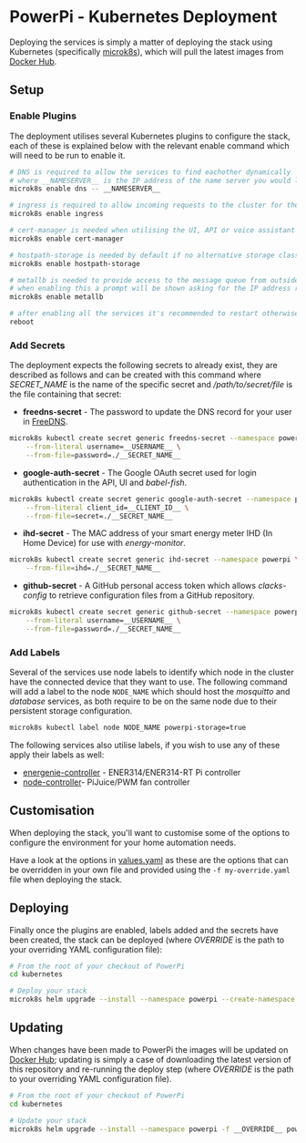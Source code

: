 # PowerPi - Kubernetes Deployment

Deploying the services is simply a matter of deploying the stack using Kubernetes (specifically [microk8s](https://microk8s.io/)), which will pull the latest images from [Docker Hub](https://hub.docker.com/u/twilkin).

## Setup

### Enable Plugins

The deployment utilises several Kubernetes plugins to configure the stack, each of these is explained below with the relevant enable command which will need to be run to enable it.

```bash
# DNS is required to allow the services to find eachother dynamically
# where __NAMESERVER__ is the IP address of the name server you would like to use, probably your router so DNS lookups for devices work inside the cluster
microk8s enable dns -- __NAMESERVER__

# ingress is required to allow incoming requests to the cluster for the UI, API or voice assistant integration.
microk8s enable ingress

# cert-manager is needed when utilising the UI, API or voice assistant integration to get HTTPS using an SSL certificate
microk8s enable cert-manager

# hostpath-storage is needed by default if no alternative storage class is provided instead
microk8s enable hostpath-storage

# metallb is needed to provide access to the message queue from outside the cluster (i.e. for sensors to generate messages)
# when enabling this a prompt will be shown asking for the IP address range for the load-balancer
microk8s enable metallb

# after enabling all the services it's recommended to restart otherwise you may have issues with ingress not working
reboot
```

### Add Secrets

The deployment expects the following secrets to already exist, they are described as follows and can be created with this command where _SECRET_NAME_ is the name of the specific secret and _/path/to/secret/file_ is the file containing that secret:

-   **freedns-secret** - The password to update the DNS record for your user in [FreeDNS](https://freedns.afraid.org/).

```bash
microk8s kubectl create secret generic freedns-secret --namespace powerpi \
    --from-literal username=__USERNAME__ \
    --from-file=password=./__SECRET_NAME__
```
-   **google-auth-secret** - The Google OAuth secret used for login authentication in the API, UI and _babel-fish_.

```bash
microk8s kubectl create secret generic google-auth-secret --namespace powerpi \
    --from-literal client_id=__CLIENT_ID__ \
    --from-file=secret=./__SECRET_NAME__
```

-   **ihd-secret** - The MAC address of your smart energy meter IHD (In Home Device) for use with _energy-monitor_.

```bash
microk8s kubectl create secret generic ihd-secret --namespace powerpi \
    --from-file=ihd=./__SECRET_NAME__
```

-   **github-secret** - A GitHub personal access token which allows _clacks-config_ to retrieve configuration files from a GitHub repository.

```bash
microk8s kubectl create secret generic github-secret --namespace powerpi \
    --from-literal username=__USERNAME__ \
    --from-file=password=./__SECRET_NAME__
```

### Add Labels

Several of the services use node labels to identify which node in the cluster have the connected device that they want to use. The following command will add a label to the node `NODE_NAME` which should host the _mosquitto_ and _database_ services, as both require to be on the same node due to their persistent storage configuration.

```bash
microk8s kubectl label node NODE_NAME powerpi-storage=true
```

The following services also utilise labels, if you wish to use any of these apply their labels as well:

-   [energenie-controller](../controllers/energenie/README.md#kubernetes) - ENER314/ENER314-RT Pi controller
-   [node-controller](../controllers/node/README.md#kubernetes)- PiJuice/PWM fan controller

## Customisation

When deploying the stack, you'll want to customise some of the options to configure the environment for your home automation needs.

Have a look at the options in [values.yaml](./values.yaml) as these are the options that can be overridden in your own file and provided using the `-f my-override.yaml` file when deploying the stack.

## Deploying

Finally once the plugins are enabled, labels added and the secrets have been created, the stack can be deployed (where _OVERRIDE_ is the path to your overriding YAML configuration file):

```bash
# From the root of your checkout of PowerPi
cd kubernetes

# Deploy your stack
microk8s helm upgrade --install --namespace powerpi --create-namespace -f __OVERRIDE__ powerpi .
```

## Updating

When changes have been made to PowerPi the images will be updated on [Docker Hub](https://hub.docker.com/u/twilkin); updating is simply a case of downloading the latest version of this repository and re-running the deploy step (where _OVERRIDE_ is the path to your overriding YAML configuration file).

```bash
# From the root of your checkout of PowerPi
cd kubernetes

# Update your stack
microk8s helm upgrade --install --namespace powerpi -f __OVERRIDE__ powerpi .
```
